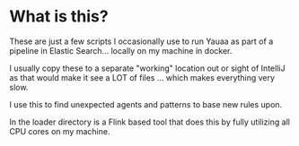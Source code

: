 # What is this?
These are just a few scripts I occasionally use to run Yauaa as part of a pipeline in Elastic Search... locally on my machine in docker.

I usually copy these to a separate "working" location out or sight of IntelliJ as that would make it see a LOT of files ... which makes everything very slow.

I use this to find unexpected agents and patterns to base new rules upon.

In the loader directory is a Flink based tool that does this by fully utilizing all CPU cores on my machine.

<!--
   - Yet Another UserAgent Analyzer
   - Copyright (C) 2013-2024 Niels Basjes
   -
   - Licensed under the Apache License, Version 2.0 (the \"License\");
   - you may not use this file except in compliance with the License.
   - You may obtain a copy of the License at
   -
   - https://www.apache.org/licenses/LICENSE-2.0
   -
   - Unless required by applicable law or agreed to in writing, software
   - distributed under the License is distributed on an "AS IS" BASIS,
   - WITHOUT WARRANTIES OR CONDITIONS OF ANY KIND, either express or implied.
   - See the License for the specific language governing permissions and
   - limitations under the License.
-->
